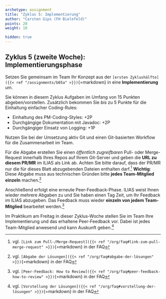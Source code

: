 ```yaml
---
archetype: assignment
title: "Zyklus 5: Implementierung"
author: "Carsten Gips (FH Bielefeld)"
points: 20
weight: 10

hidden: true
---
```



## Zyklus 5 (zweite Woche): Implementierungsphase

Setzen Sie gemeinsam im Team Ihr Konzept aus der
`[ersten Zyklushälfte]({{< ref "/assignments/b05a" >}})`{=markdown}
in eine **Implementierung** um.

Sie können in diesem Zyklus Aufgaben im Umfang von 15 Punkten abgeben/vorstellen.
Zusätzlich bekommen Sie _bis_ zu 5 Punkte für die Einhaltung einfacher Coding-Rules:

-   Einhaltung des PM-Coding-Styles: +2P
-   Durchgängige Dokumentation mit Javadoc: +2P
-   Durchgängiger Einsatz von Logging: +1P

Nutzen Sie bei der Umsetzung aktiv Git und einen Git-basierten Workflow für die
Zusammenarbeit im Team.

Für die Abgabe erstellen Sie einen _öffentlich zugreifbaren_ Pull- oder Merge-Request
innerhalb Ihres Repos auf Ihrem Git-Server und geben die **URL zu diesem PR/MR** im
ILIAS als Link ab. Achten Sie bitte darauf, dass der PR/MR nur die für dieses Blatt
abzugebenden Dateien enthalten darf.[^5]  **Wichtig**: Diese Abgabe muss aus technischen
Gründen bitte **jedes Team-Mitglied einzeln** machen.[^2]

Anschließend erfolgt eine erneute Peer-Feedback-Phase. ILIAS weist Ihnen wieder
mehrere Abgaben zu und Sie haben einen Tag Zeit, um Ihr Feedback im ILIAS abzugeben.
Das Feedback muss wieder **einzeln von jedem Team-Mitglied** bearbeitet werden.[^3]

Im Praktikum am Freitag in dieser Zyklus-Woche stellen Sie im Team Ihre Implementierung
und das erhaltene Peer-Feedback vor. Dabei ist jedes Team-Mitglied anwesend und kann
Auskunft geben.[^4]


[^2]: vgl. `[Abgabe der Lösungen]({{< ref "/org/faq#abgabe-der-lösungen" >}})`{=markdown} in der FAQ
[^3]: vgl. `[Peer-Feedback: How to Review]({{< ref "/org/faq#peer-feedback-how-to-review" >}})`{=markdown} in der FAQ
[^4]: vgl. `[Vorstellung der Lösungen]({{< ref "/org/faq#vorstellung-der-lösungen" >}})`{=markdown} in der FAQ
[^5]: vgl. `[Link zum Pull-/Merge-Request]({{< ref "/org/faq#link-zum-pull-merge-request" >}})`{=markdown} in der FAQ
